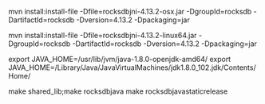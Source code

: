
mvn install:install-file -Dfile=rocksdbjni-4.13.2-osx.jar -DgroupId=rocksdb -DartifactId=rocksdb -Dversion=4.13.2 -Dpackaging=jar

mvn install:install-file -Dfile=rocksdbjni-4.13.2-linux64.jar -DgroupId=rocksdb -DartifactId=rocksdb -Dversion=4.13.2 -Dpackaging=jar

export JAVA_HOME=/usr/lib/jvm/java-1.8.0-openjdk-amd64/
export JAVA_HOME=/Library/Java/JavaVirtualMachines/jdk1.8.0_102.jdk/Contents/Home/

make shared_lib;make rocksdbjava
make rocksdbjavastaticrelease
